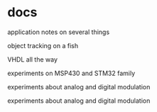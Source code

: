 # docs
application notes on several things

object tracking on a fish

VHDL all the way

experiments on MSP430 and STM32 family

experiments about analog and digital modulation

experiments about analog and digital modulation

